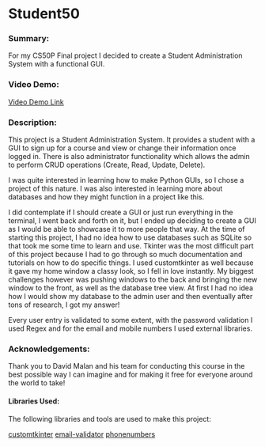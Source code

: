 # Student50

### Summary:
For my CS50P Final project I decided to create a Student Administration System with a functional GUI.

### Video Demo: 
[Video Demo Link](https://youtu.be/Srm1rKQZ0HM)

### Description: 
This project is a Student Administration System. It provides a student with a GUI to sign up for a course and view or change their information once logged in. There is also administrator functionality which allows the admin to perform CRUD operations (Create, Read, Update, Delete).

I was quite interested in learning how to make Python GUIs, so I chose a project of this nature. I was also interested in learning more about databases and how they might function in a project like this.

I did contemplate if I should create a GUI or just run everything in the terminal, I went back and forth on it, but I ended up deciding to create a GUI as I would be able to showcase it to more people that way.
At the time of starting this project, I had no idea how to use databases such as SQLite so that took me some time to learn and use.
Tkinter was the most difficult part of this project because I had to go through so much documentation and tutorials on how to do specific things. I used customtkinter as well because it gave my home window a classy look, so I fell in love instantly.
My biggest challenges however was pushing windows to the back and bringing the new window to the front, as well as the database tree view. At first I had no idea how I would show my database to the admin user and then eventually after tons of research, I got my answer!

Every user entry is validated to some extent, with the password validation I used Regex and for the email and mobile numbers I used external libraries.

### Acknowledgements:
Thank you to David Malan and his team for conducting this course in the best possible way I can imagine and for making it free for everyone around the world to take!

#### Libraries Used:

The following libraries and tools are used to make this project:

[customtkinter](https://pypi.org/project/customtkinter/0.3/)
[email-validator](https://pypi.org/project/email-validator/)
[phonenumbers](https://pypi.org/project/phonenumbers/)